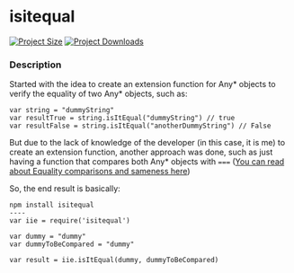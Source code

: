 # isitequal

[![Project Size](https://img.shields.io/github/size/alexandreferris/isitequal)](https://github.com/alexandreferris/isitequal) [![Project Downloads](https://img.shields.io/github/downloads/alexandreferris/isitequal/total)](https://github.com/alexandreferris/isitequal)




### Description
Started with the idea to create an extension function for Any* objects to verify the equality of two Any* objects, such as:

```
var string = "dummyString"
var resultTrue = string.isItEqual("dummyString") // true
var resultFalse = string.isItEqual("anotherDummyString") // False
```

But due to the lack of knowledge of the developer (in this case, it is me) to create an extension function, another approach was done, such as just having a function that compares both Any* objects with `===` ([You can read about Equality comparisons and sameness here](https://developer.mozilla.org/en-US/docs/Web/JavaScript/Equality_comparisons_and_sameness))

So, the end result is basically:
```
npm install isitequal
----
var iie = require('isitequal')

var dummy = "dummy"
var dummyToBeCompared = "dummy"

var result = iie.isItEqual(dummy, dummyToBeCompared)
``` 
